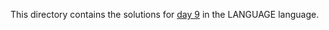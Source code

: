 This directory contains the solutions for [day 9](http://adventofcode.com/2016/day/9) in the LANGUAGE language.
